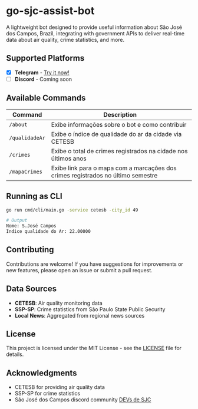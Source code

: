 # go-sjc-assist-bot

A lightweight bot designed to provide useful information about São José dos Campos, Brazil, integrating with government APIs to deliver real-time data about air quality, crime statistics, and more.

## Supported Platforms
- [x] **Telegram** - [Try it now!](https://t.me/sjc_assist_bot)
- [ ] **Discord** - Coming soon

## Available Commands

| Command | Description |
|---------|-------------|
| `/about` | Exibe informações sobre o bot e como contribuir |
| `/qualidadeAr` | Exibe o índice de qualidade do ar da cidade via CETESB |
| `/crimes` | Exibe o total de crimes registrados na cidade nos últimos anos |
| `/mapaCrimes` | Exibe link para o mapa com a marcações dos crimes registrados no último semestre |

## Running as CLI
```bash
go run cmd/cli/main.go -service cetesb -city_id 49

# Output
Nome: S.José Campos
Indice qualidade do Ar: 22.00000
```

## Contributing

Contributions are welcome! If you have suggestions for improvements or new features, please open an issue or submit a pull request.

## Data Sources

- **CETESB**: Air quality monitoring data
- **SSP-SP**: Crime statistics from São Paulo State Public Security
- **Local News**: Aggregated from regional news sources

## License

This project is licensed under the MIT License - see the [LICENSE](LICENSE) file for details.

## Acknowledgments

- CETESB for providing air quality data
- SSP-SP for crime statistics
- São José dos Campos discord community [DEVs de SJC](https://discord.gg/ENXmaanGFD)